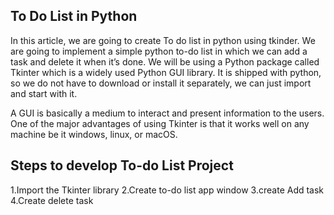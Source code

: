 ## To Do List in Python
In this article, we are going to create To do list in python using tkinder.
We are going to implement a simple python to-do list in which we can add a task and delete it when it’s done. We will be using a Python package called Tkinter which is a widely used Python GUI library. It is shipped with python, so we do not have to download or install it separately, we can just import and start with it.

A GUI is basically a medium to interact and present information to the users. One of the major advantages of using Tkinter is that it works well on any machine be it windows, linux, or macOS.

## Steps to develop To-do List Project
1.Import the Tkinter library
2.Create to-do list app window
3.create Add task
4.Create delete task
